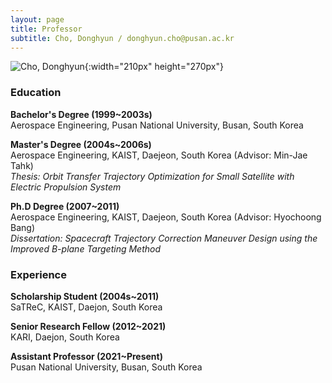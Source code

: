 ```yaml
---
layout: page
title: Professor
subtitle: Cho, Donghyun / donghyun.cho@pusan.ac.kr
---
```


![Cho, Donghyun](/assets/img/조동현.jpg){:width="210px" height="270px"}


### Education

**Bachelor's Degree (1999~2003s)**<br>
Aerospace Engineering, Pusan National University, Busan, South Korea

**Master's Degree (2004s~2006s)**<br>
Aerospace Engineering, KAIST, Daejeon, South Korea (Advisor: Min-Jae Tahk)<br>
*Thesis: Orbit Transfer Trajectory Optimization for Small Satellite with Electric Propulsion System*

**Ph.D Degree (2007~2011)**<br>
Aerospace Engineering, KAIST, Daejeon, South Korea (Advisor: Hyochoong Bang)<br>
*Dissertation: Spacecraft Trajectory Correction Maneuver Design using the Improved B-plane Targeting Method*


### Experience
**Scholarship Student (2004s~2011)**<br>
SaTReC, KAIST, Daejon, South Korea

**Senior Research Fellow (2012~2021)**<br>
KARI, Daejon, South Korea

**Assistant Professor (2021~Present)**<br>
Pusan National University, Busan, South Korea
